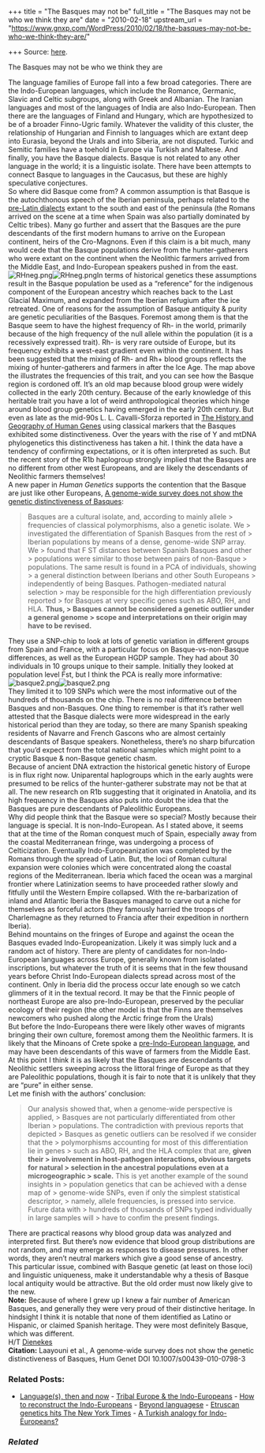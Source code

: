 +++
title = "The Basques may not be"
full_title = "The Basques may not be who we think they are"
date = "2010-02-18"
upstream_url = "https://www.gnxp.com/WordPress/2010/02/18/the-basques-may-not-be-who-we-think-they-are/"

+++
Source: [here](https://www.gnxp.com/WordPress/2010/02/18/the-basques-may-not-be-who-we-think-they-are/).

The Basques may not be who we think they are

The language families of Europe fall into a few broad categories. There are the Indo-European languages, which include the Romance, Germanic, Slavic and Celtic subgroups, along with Greek and Albanian. The Iranian languages and most of the languages of India are also Indo-European. Then there are the languages of Finland and Hungary, which are hypothesized to be of a broader Finno-Ugric family. Whatever the validity of this cluster, the relationship of Hungarian and Finnish to languages which are extant deep into Eurasia, beyond the Urals and into Siberia, are not disputed. Turkic and Semitic families have a toehold in Europe via Turkish and Maltese. And finally, you have the Basque dialects. Basque is not related to any other language in the world; it is a linguistic isolate. There have been attempts to connect Basque to languages in the Caucasus, but these are highly speculative conjectures.  
So where did Basque come from? A common assumption is that Basque is the autochthonous speech of the Iberian peninsula, perhaps related to the [pre-Latin dialects](https://en.wikipedia.org/wiki/Iberian_language) extant to the south and east of the peninsula (the Romans arrived on the scene at a time when Spain was also partially dominated by Celtic tribes). Many go further and assert that the Basques are the pure descendants of the first modern humans to arrive on the European continent, heirs of the Cro-Magnons. Even if this claim is a bit much, many would cede that the Basque populations derive from the hunter-gatherers who were extant on the continent when the Neolithic farmers arrived from the Middle East, and Indo-European speakers pushed in from the east.  
![RHneg.png](https://i0.wp.com/blogs.discovermagazine.com/gnxp/files/RHneg.png?resize=188%2C229)![RHneg.png](https://i0.wp.com/blogs.discovermagazine.com/gnxp/files/RHneg.png?resize=188%2C229)In terms of historical genetics these assumptions result in the Basque population be used as a “reference” for the indigenous component of the European ancestry which reaches back to the Last Glacial Maximum, and expanded from the Iberian refugium after the ice retreated. One of reasons for the assumption of Basque antiquity & purity are genetic peculiarities of the Basques. Foremost among them is that the Basque seem to have the highest frequency of Rh- in the world, primarily because of the high frequency of the null allele within the population (it is a recessively expressed trait). Rh- is very rare outside of Europe, but its frequency exhibits a west-east gradient even within the continent. It has been suggested that the mixing of Rh- and Rh+ blood groups reflects the mixing of hunter-gatherers and farmers in after the Ice Age. The map above the illustrates the frequencies of this trait, and you can see how the Basque region is cordoned off. It’s an old map because blood group were widely collected in the early 20th century. Because of the early knowledge of this heritable trait you have a lot of weird anthropological theories which hinge around blood group genetics having emerged in the early 20th century. But even as late as the mid-90s L. L. Cavalli-Sforza reported in [The History and Geography of Human Genes](https://www.amazon.com/exec/obidos/ASIN/0691029059/geneexpressio-20) using classical markers that the Basques exhibited some distinctiveness. Over the years with the rise of Y and mtDNA phylogenetics this distinctiveness has taken a hit. I think the data have a tendency of confirming expectations, or it is often interpreted as such. But the recent story of the R1b haplogroup strongly implied that the Basques are no different from other west Europeans, and are likely the descendants of Neolithic farmers themselves!  
A new paper in *Human Genetics* supports the contention that the Basque are just like other Europeans, [A genome-wide survey does not show the genetic distinctiveness of Basques](http://www.springerlink.com/content/k24743n504551128/):

> Basques are a cultural isolate, and, according to mainly allele > frequencies of classical polymorphisms, also a genetic isolate. We > investigated the differentiation of Spanish Basques from the rest of > Iberian populations by means of a dense, genome-wide SNP array. We > found that F ST distances between Spanish Basques and other > populations were similar to those between pairs of non-Basque > populations. The same result is found in a PCA of individuals, showing > a general distinction between Iberians and other South Europeans > independently of being Basques. Pathogen-mediated natural selection > may be responsible for the high differentiation previously reported > for Basques at very specific genes such as ABO, RH, and HLA. **Thus, > Basques cannot be considered a genetic outlier under a general genome > scope and interpretations on their origin may have to be revised.**

They use a SNP-chip to look at lots of genetic variation in different groups from Spain and France, with a particular focus on Basque-vs-non-Basque differences, as well as the European HGDP sample. They had about 30 individuals in 10 groups unique to their sample. Initially they looked at population level Fst, but I think the PCA is really more informative:  
![basque2.png](https://i0.wp.com/blogs.discovermagazine.com/gnxp/files/basque2.png?resize=500%2C506)![basque2.png](https://i0.wp.com/blogs.discovermagazine.com/gnxp/files/basque2.png?resize=500%2C506)  
They limited it to 109 SNPs which were the most informative out of the hundreds of thousands on the chip. There is no real difference between Basques and non-Basques. One thing to remember is that it’s rather well attested that the Basque dialects were more widespread in the early historical period than they are today, so there are many Spanish speaking residents of Navarre and French Gascons who are almost certainly descendants of Basque speakers. Nonetheless, there’s no sharp bifurcation that you’d expect from the total national samples which might point to a cryptic Basque & non-Basque genetic chasm.  
Because of ancient DNA extraction the historical genetic history of Europe is in flux right now. Uniparental haplogroups which in the early aughts were presumed to be relics of the hunter-gatherer substrate may not be that at all. The new research on R1b suggesting that it originated in Anatolia, and its high frequency in the Basques also puts into doubt the idea that the Basques are pure descendants of Paleolithic Europeans.  
Why did people think that the Basque were so special? Mostly because their language is special. It is non-Indo-European. As I stated above, it seems that at the time of the Roman conquest much of Spain, especially away from the coastal Mediterranean fringe, was undergoing a process of Celticization. Eventually Indo-Europeanization was completed by the Romans through the spread of Latin. But, the loci of Roman cultural expansion were colonies which were concentrated along the coastal regions of the Mediterranean. Iberia which faced the ocean was a marginal frontier where Latinization seems to have proceeded rather slowly and fitfully until the Western Empire collapsed. With the re-barbarization of inland and Atlantic Iberia the Basques managed to carve out a niche for themselves as forceful actors (they famously harried the troops of Charlemagne as they returned to Francia after their expedition in northern Iberia).  
Behind mountains on the fringes of Europe and against the ocean the Basques evaded Indo-Europeanization. Likely it was simply luck and a random act of history. There are plenty of candidates for non-Indo-European languages across Europe, generally known from isolated inscriptions, but whatever the truth of it is seems that in the few thousand years before Christ Indo-European dialects spread across most of the continent. Only in Iberia did the process occur late enough so we catch glimmers of it in the textual record. It may be that the Finnic people of northeast Europe are also pre-Indo-European, preserved by the peculiar ecology of their region (the other model is that the Finns are themselves newcomers who pushed along the Arctic fringe from the Urals)  
But before the Indo-Europeans there were likely other waves of migrants bringing their own culture, foremost among them the Neolithic farmers. It is likely that the Minoans of Crete spoke a [pre-Indo-European language](https://en.wikipedia.org/wiki/Minoan_civilization#Language_and_writing), and may have been descendants of this wave of farmers from the Middle East. At this point I think it is as likely that the Basques are descendants of Neolithic settlers sweeping across the littoral fringe of Europe as that they are Paleolithic populations, though it is fair to note that it is unlikely that they are “pure” in either sense.  
Let me finish with the authors’ conclusion:

> Our analysis showed that, when a genome-wide perspective is applied, > Basques are not particularly differentiated from other Iberian > populations. The contradiction with previous reports that depicted > Basques as genetic outliers can be resolved if we consider that the > polymorphisms accounting for most of this differentiation lie in genes > such as ABO, RH, and the HLA complex that are, **given their > involvement in host-pathogen interactions, obvious targets for natural > selection in the ancestral populations even at a microgeographic > scale.** This is yet another example of the sound insights in > population genetics that can be achieved with a dense map of > genome-wide SNPs, even if only the simplest statistical descriptor, > namely, allele frequencies, is pressed into service. Future data with > hundreds of thousands of SNPs typed individually in large samples will > have to confim the present findings.

There are practical reasons why blood group data was analyzed and interpreted first. But there’s now evidence that blood group distributions are not random, and may emerge as responses to disease pressures. In other words, they aren’t neutral markers which give a good sense of ancestry. This particular issue, combined with Basque genetic (at least on those loci) and linguistic uniqueness, make it understandable why a thesis of Basque local antiquity would be attractive. But the old order must now likely give to the new.  
**Note:** Because of where I grew up I knew a fair number of American Basques, and generally they were very proud of their distinctive heritage. In hindsight I think it is notable that none of them identified as Latino or Hispanic, or claimed Spanish heritage. They were most definitely Basque, which was different.  
H/T [Dienekes](https://dienekes.blogspot.com/)  
**Citation:** Laayouni et al., A genome-wide survey does not show the genetic distinctiveness of Basques, Hum Genet DOI 10.1007/s00439-010-0798-3

### Related Posts:

- [Language(s), then and
  now](https://www.gnxp.com/WordPress/2009/10/20/language-s-then-and-now/) - [Tribal Europe & the
  Indo-Europeans](https://www.gnxp.com/WordPress/2009/01/08/tribal-europe-the-indo-europeans/) - [How to reconstruct the
  Indo-Europeans](https://www.gnxp.com/WordPress/2011/12/16/how-to-reconstruct-the-indo-europeans/) - [Beyond
  languagese](https://www.gnxp.com/WordPress/2005/07/10/beyond-languagese/) - [Etruscan genetics hits The New York
  Times](https://www.gnxp.com/WordPress/2007/04/04/etruscan-genetics-hits-the-new-york-times/) - [A Turkish analogy for
  Indo-Europeans?](https://www.gnxp.com/WordPress/2007/03/20/a-turkish-analogy-for-indo-europeans/)

### *Related*

[](https://www.addtoany.com/add_to/facebook?linkurl=https%3A%2F%2Fwww.gnxp.com%2FWordPress%2F2010%2F02%2F18%2Fthe-basques-may-not-be-who-we-think-they-are%2F&linkname=The%20Basques%20may%20not%20be%20who%20we%20think%20they%20are "Facebook")[](https://www.addtoany.com/add_to/twitter?linkurl=https%3A%2F%2Fwww.gnxp.com%2FWordPress%2F2010%2F02%2F18%2Fthe-basques-may-not-be-who-we-think-they-are%2F&linkname=The%20Basques%20may%20not%20be%20who%20we%20think%20they%20are "Twitter")[](https://www.addtoany.com/add_to/email?linkurl=https%3A%2F%2Fwww.gnxp.com%2FWordPress%2F2010%2F02%2F18%2Fthe-basques-may-not-be-who-we-think-they-are%2F&linkname=The%20Basques%20may%20not%20be%20who%20we%20think%20they%20are "Email")[](https://www.addtoany.com/share)
